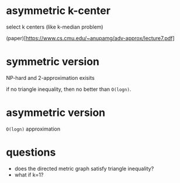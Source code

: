 # asymmetric k-center

select k centers (like k-median problem)

(paper)[https://www.cs.cmu.edu/~anupamg/adv-approx/lecture7.pdf]


# symmetric version

NP-hard and 2-approximation exisits

if no triangle inequality, then no better than `O(logn)`.

# asymmetric version

`O(logn)` approximation

# questions

- does the directed metric graph satisfy triangle inequality?
- what if k=1?



